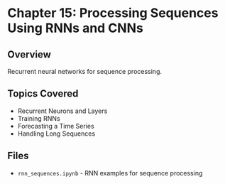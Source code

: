 # Chapter 15: Processing Sequences Using RNNs and CNNs

## Overview
Recurrent neural networks for sequence processing.

## Topics Covered
- Recurrent Neurons and Layers
- Training RNNs
- Forecasting a Time Series
- Handling Long Sequences

## Files
- `rnn_sequences.ipynb` - RNN examples for sequence processing

